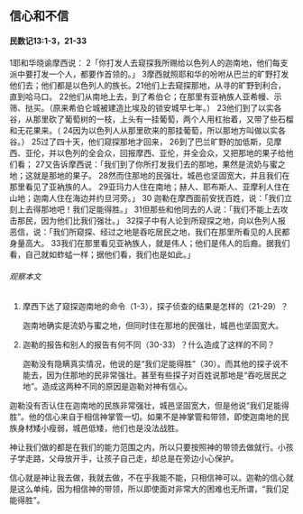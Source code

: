 ## 信心和不信

#### 民数记13:1-3，21-33

1耶和华晓谕摩西说： 2「你打发人去窥探我所赐给以色列人的迦南地，他们每支派中要打发一个人，都要作首领的。」 3摩西就照耶和华的吩咐从巴兰的旷野打发他们去；他们都是以色列人的族长。21他们上去窥探那地，从寻的旷野到利合，直到哈马口。 22他们从南地上去，到了希伯仑；在那里有亚衲族人亚希幔、示筛、挞买。（原来希伯仑城被建造比埃及的锁安城早七年。） 23他们到了以实各谷，从那里砍了葡萄树的一枝，上头有一挂葡萄，两个人用杠抬着，又带了些石榴和无花果来。（ 24因为以色列人从那里砍来的那挂葡萄，所以那地方叫做以实各谷。）
25过了四十天，他们窥探那地才回来， 26到了巴兰旷野的加低斯，见摩西、亚伦，并以色列的全会众，回报摩西、亚伦，并全会众，又把那地的果子给他们看； 27又告诉摩西说：「我们到了你所打发我们去的那地，果然是流奶与蜜之地；这就是那地的果子。 28然而住那地的民强壮，城邑也坚固宽大，并且我们在那里看见了亚衲族的人。 29亚玛力人住在南地；赫人、耶布斯人、亚摩利人住在山地；迦南人住在海边并约旦河旁。」
30 迦勒在摩西面前安抚百姓，说：「我们立刻上去得那地吧！我们足能得胜。」 31但那些和他同去的人说：「我们不能上去攻击那民，因为他们比我们强壮。」 32探子中有人论到所窥探之地，向以色列人报恶信，说：「我们所窥探、经过之地是吞吃居民之地，我们在那里所看见的人民都身量高大。 33我们在那里看见亚衲族人，就是伟人；他们是伟人的后裔。据我们看，自己就如蚱蜢一样；据他们看，我们也是如此。」

###### 观察本文

1. 摩西下达了窥探迦南地的命令（1-3），探子侦查的结果是怎样的（21-29）？

    迦南地确实是流奶与蜜之地，但同时住在那地的民强壮，城邑也坚固宽大。

2. 迦勒的报告和别人的报告有何不同（30-33）？什么造成了这样的不同？

    迦勒没有隐瞒真实情况，他说的是“我们足能得胜”（30）。而其他的探子说不能去，因为住那地的民非常强壮。甚至有些探子对百姓说那地是“吞吃居民之地”。造成这两种不同的原因是迦勒对神有信心。

迦勒没有否认住在迦南地的民族非常强壮，城邑坚固宽大，但是他说“我们足能得胜”。他的信心来自于相信神掌管一切。如果不是神掌管和带领，即使迦南地的民族身材矮小瘦弱，城邑低矮，他们也是没法战胜。

神让我们做的都是在我们的能力范围之内，所以只要按照神的带领去做就行。小孩子学走路，父母放开手，让孩子自己走，却总是在旁边小心保护。

信心就是神让我去做，我就去做，不在乎我能不能，只相信神可以。迦勒的信心就是这么单纯，因为相信神的带领，所以即使面对非常大的困难也无所谓，“我们足能得胜”。